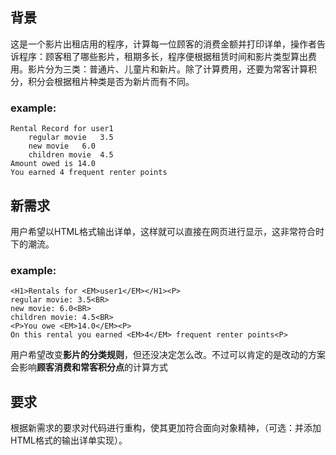 ## 背景
这是一个影片出租店用的程序，计算每一位顾客的消费金额并打印详单，操作者告诉程序：顾客租了哪些影片，租期多长，程序便根据租赁时间和影片类型算出费用。影片分为三类：普通片、儿童片和新片。除了计算费用，还要为常客计算积分，积分会根据租片种类是否为新片而有不同。
### example:
```
Rental Record for user1
	regular movie	3.5
	new movie	6.0
	children movie	4.5
Amount owed is 14.0
You earned 4 frequent renter points
```
## 新需求

用户希望以HTML格式输出详单，这样就可以直接在网页进行显示，这非常符合时下的潮流。
### example:
```
<H1>Rentals for <EM>user1</EM></H1><P>
regular movie: 3.5<BR>
new movie: 6.0<BR>
children movie: 4.5<BR>
<P>You owe <EM>14.0</EM><P>
On this rental you earned <EM>4</EM> frequent renter points<P>
```
用户希望改变**影片的分类规则**，但还没决定怎么改。不过可以肯定的是改动的方案会影响**顾客消费和常客积分点**的计算方式

## 要求

根据新需求的要求对代码进行重构，使其更加符合面向对象精神，（可选：并添加HTML格式的输出详单实现）。
